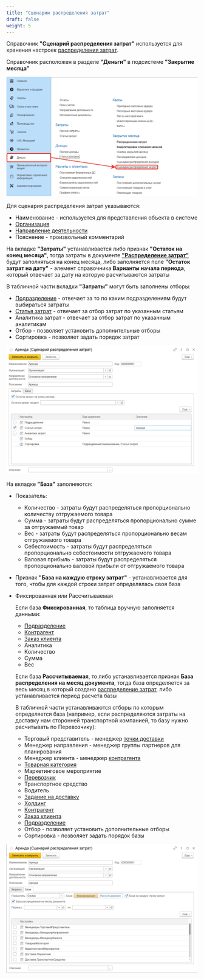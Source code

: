 ```yaml
---
title: "Сценарии распределения затрат"
draft: false
weight: 5
--- 
```


Справочник **"Сценарий распределения затрат"** используется для хранения настроек [распределения затрат](CostAllocation.md).

Справочник расположен в разделе **"Деньги"** в подсистеме **"Закрытие месяца"**

[![1][1]][1]

Для сценария распределения затрат указываются:

- Наименование - используется для представления объекта в системе
- [Организация](../CommonInformation/Organization.md)
- [Направление деятельности](DirectionOfActivity.md)
- Пояснение - произвольный комментарий

На вкладке **"Затраты"** устанавливается либо признак **"Остаток на конец месяца"**, тогда затраты в документе [**"Распределение затрат"**](CostAllocation.md) будут заполняться на конец месяца, либо заполняется поле **"Остаток затрат на дату"** - элемент справочника **Варианты начала периода**, который отвечает за дату на которую расчитываются затраты

В табличной части вкладки **"Затраты"** могут быть заполнены отборы:

- [Подразделение](../CommonInformation/Department.md) - отвечает за то по каким подразделениям будут выбираться затраты
- [Статья затрат](ItemsOfExpenditure.md) - отвечает за отбор затрат по указанным статьям
- Аналитика затрат - отвечает за отбор затрат по указанным аналитикам
- Отбор - позволяет установить дополнительные отборы
- Сортировка - позволяет задать порядок затрат

[![2][2]][2]

На вкладке **"База"** заполняются:

- Показатель:

    - Количество - затраты будут распределяться пропорционально количеству отгружаемого товара
    - Сумма - затраты будут распределяться пропорционально сумме за отгружаемый товар
    - Вес - затраты будут распределяться пропорционально весам отгружаемого товара
    - Себестоимость - затраты будут распределяться пропорционально себестоимости отгружаемого товара
    - Валовая прибыль - затраты будут распределяться пропорционально валовой прибыли от отгружаемого товара

- Признак **"База на каждую строку затрат"** - устанавливается для того, чтобы для каждой строки затрат определялась своя база

- Фиксированная или Рассчитываемая

    Если база **Фиксированная**, то таблица вручную заполняется данными:

    - [Подразделение](../CommonInformation/Department.md)
    - [Контрагент](../CommonInformation/Contractor.md)
    - [Заказ клиента](../CRM/CustomerService/FormationOfOrders/CustomerOrder.md)
    - Аналитика
    - Количество
    - Сумма
    - Вес
    
    Если база **Рассчитываемая**, то либо устанавливается признак **База распределения на месяц документа**, тогда база определяется за весь месяц в который создано [распределение затрат](CostAllocation.md), либо устанавливается период расчета базы

    В табличной части устанавливаются отборы по которым определяется база (например, если распределяются затраты на доставку нам сторонней транспортной компанией, то базу нужно расчитывать по Перевозчику):

    - Торговый представитель - менеджер [точки доставки](../CommonInformation/DeliveryPoint.md)
    - Менеджер направления - менеджер группы партнеров для планирования
    - Менеджер клиента - менеджер [контрагента](../CommonInformation/Contractor.md)
    - [Товарная категория](../CommonInformation/РroductCategory.md)
    - Маркетинговое мероприятие
    - [Перевозчик](../CommonInformation/Contractor.md)
    - Транспортное средство
    - Водитель
    - [Задание на доставку](../CRM/CustomerService/FormationOfShipments/PlanningOfShipments/DistributionOfShipmentsByCar.md)
    - [Холдинг](../CommonInformation/Holding.md)
    - [Контрагент](../CommonInformation/Contractor.md)
    - [Заказ клиента](../CRM/CustomerService/FormationOfOrders/CustomerOrder.md)
    - [Подразделение](../CommonInformation/Department.md)
    - Отбор - позволяет установить дополнительные отборы
    - Сортировка - позволяет задать порядок базы

[![3][3]][3]

[1]: 1.png
[2]: 2.png
[3]: 3.png
